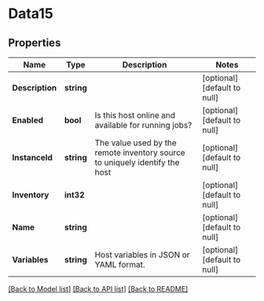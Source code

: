# Data15

## Properties
Name | Type | Description | Notes
------------ | ------------- | ------------- | -------------
**Description** | **string** |  | [optional] [default to null]
**Enabled** | **bool** | Is this host online and available for running jobs? | [optional] [default to null]
**InstanceId** | **string** | The value used by the remote inventory source to uniquely identify the host | [optional] [default to null]
**Inventory** | **int32** |  | [optional] [default to null]
**Name** | **string** |  | [optional] [default to null]
**Variables** | **string** | Host variables in JSON or YAML format. | [optional] [default to null]

[[Back to Model list]](../README.md#documentation-for-models) [[Back to API list]](../README.md#documentation-for-api-endpoints) [[Back to README]](../README.md)


